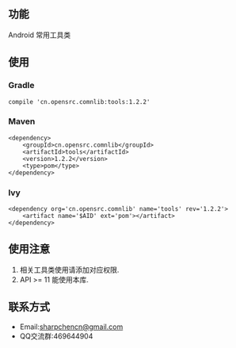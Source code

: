 ## 功能
Android 常用工具类
## 使用
### Gradle
    compile 'cn.opensrc.comnlib:tools:1.2.2'
### Maven
    <dependency>
        <groupId>cn.opensrc.comnlib</groupId>
        <artifactId>tools</artifactId>
        <version>1.2.2</version>
        <type>pom</type>
    </dependency>
### lvy

    <dependency org='cn.opensrc.comnlib' name='tools' rev='1.2.2'>
        <artifact name='$AID' ext='pom'></artifact>
    </dependency>

## 使用注意
1. 相关工具类使用请添加对应权限.
2. API >= 11 能使用本库.

## 联系方式
* Email:sharpchencn@gmail.com
* QQ交流群:469644904